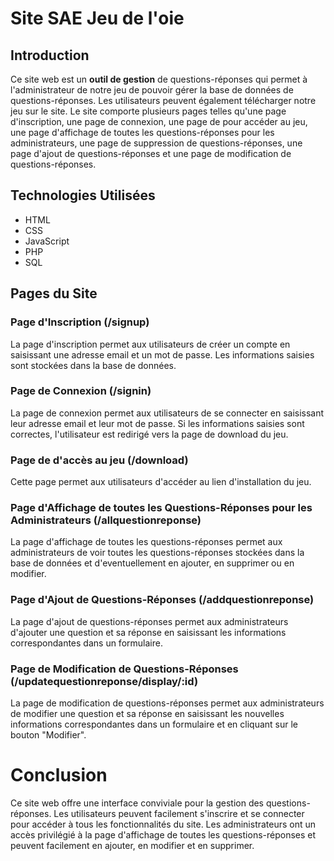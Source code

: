 # Site SAE Jeu de l'oie

## Introduction

Ce site web est un **outil de gestion** de questions-réponses qui permet à l'administrateur de notre jeu de pouvoir gérer la base de données de questions-réponses. Les utilisateurs peuvent également télécharger notre jeu sur le site. Le site comporte plusieurs pages telles qu'une page d'inscription, une page de connexion, une page de pour accéder au jeu, une page d'affichage de toutes les questions-réponses pour les administrateurs, une page de suppression de questions-réponses, une page d'ajout de questions-réponses et une page de modification de questions-réponses.

## Technologies Utilisées

- HTML
- CSS
- JavaScript
- PHP
- SQL

## Pages du Site
### Page d'Inscription (/signup)
La page d'inscription permet aux utilisateurs de créer un compte en saisissant une adresse email et un mot de passe. Les informations saisies sont stockées dans la base de données.

### Page de Connexion (/signin)

La page de connexion permet aux utilisateurs de se connecter en saisissant leur adresse email et leur mot de passe. Si les informations saisies sont correctes, l'utilisateur est redirigé vers la page de download du jeu.

### Page de d'accès au jeu (/download)

Cette page permet aux utilisateurs d'accéder au lien d'installation du jeu.

### Page d'Affichage de toutes les Questions-Réponses pour les Administrateurs (/allquestionreponse)

La page d'affichage de toutes les questions-réponses permet aux administrateurs de voir toutes les questions-réponses stockées dans la base de données et d'eventuellement en ajouter, en supprimer ou en modifier.

### Page d'Ajout de Questions-Réponses (/addquestionreponse)

La page d'ajout de questions-réponses permet aux administrateurs d'ajouter une question et sa réponse en saisissant les informations correspondantes dans un formulaire.

### Page de Modification de Questions-Réponses (/updatequestionreponse/display/:id)

La page de modification de questions-réponses permet aux administrateurs de modifier une question et sa réponse en saisissant les nouvelles informations correspondantes dans un formulaire et en cliquant sur le bouton "Modifier".

# Conclusion

Ce site web offre une interface conviviale pour la gestion des questions-réponses. Les utilisateurs peuvent facilement s'inscrire et se connecter pour accéder à tous les fonctionnalités du site. Les administrateurs ont un accès privilégié à la page d'affichage de toutes les questions-réponses et peuvent facilement en ajouter, en modifier et en supprimer.


